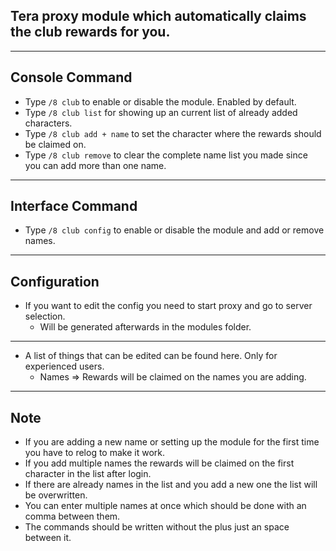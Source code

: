 ## Tera proxy module which automatically claims the club rewards for you.

---

## Console Command
- Type `/8 club` to enable or disable the module. Enabled by default.
- Type `/8 club list` for showing up an current list of already added characters.
- Type `/8 club add + name` to set the character where the rewards should be claimed on.
- Type `/8 club remove` to clear the complete name list you made since you can add more than one name.

---

## Interface Command
- Type `/8 club config` to enable or disable the module and add or remove names.

---

## Configuration
- If you want to edit the config you need to start proxy and go to server selection.
    - Will be generated afterwards in the modules folder.

---

- A list of things that can be edited can be found here. Only for experienced users.
	- Names => Rewards will be claimed on the names you are adding.

---

## Note
- If you are adding a new name or setting up the module for the first time you have to relog to make it work.
- If you add multiple names the rewards will be claimed on the first character in the list after login.
- If there are already names in the list and you add a new one the list will be overwritten.
- You can enter multiple names at once which should be done with an comma between them.
- The commands should be written without the plus just an space between it.

